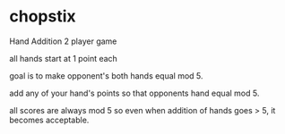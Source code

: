 # chopstix
Hand Addition 2 player game

all hands start at 1 point each

goal is to make opponent's both hands equal mod 5.

add any of your hand's points so that opponents hand equal mod 5.

all scores are always mod 5 so even when addition of hands goes > 5, it becomes acceptable.
